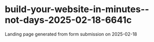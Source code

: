 # build-your-website-in-minutes--not-days-2025-02-18-6641c
Landing page generated from form submission on 2025-02-18
